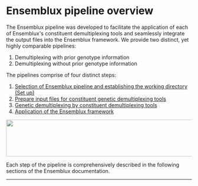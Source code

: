 # Ensemblux pipeline overview
The Ensemblux pipeline was developed to facilitate the application of each of Ensemblux's constituent demultiplexing tools and seamlessly integrate the output files into the Ensemblux framework. We provide two distinct, yet highly comparable pipelines:

1. Demultiplexing with prior genotype information
2. Demultiplexing without prior genotype information

The pipelines comprise of four distinct steps:

1. [Selection of Ensemblux pipeline and establishing the working directory (Set up)](Step0.md)
2. [Prepare input files for constituent genetic demultiplexing tools](Step1.md)
3. [Genetic demultiplexing by constituent demultiplexing tools](Step2.md)
4. [Application of the Ensemblux framework](Step3.md)

 <p align="center">
 <img src="https://github.com/neurobioinfo/ensemblux/assets/97498007/395db4b1-2365-4ca8-8483-097b893dd640" width="550" height="100">
 </p>

Each step of the pipeline is comprehensively described in the following sections of the Ensemblux documentation. 
 - - - -






